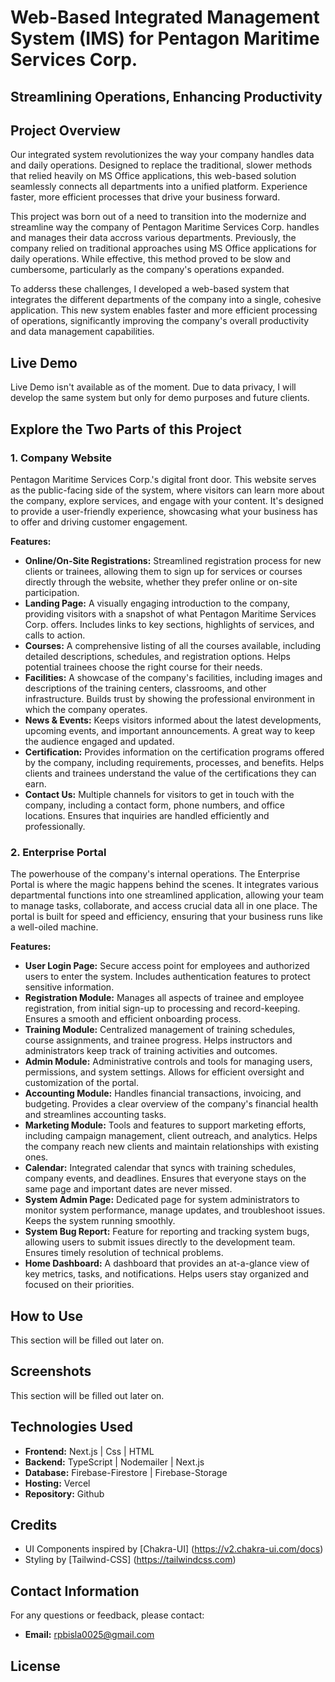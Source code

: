 # Web-Based Integrated Management System (IMS) for Pentagon Maritime Services Corp.

## Streamlining Operations, Enhancing Productivity

## Project Overview

Our integrated system revolutionizes the way your company handles data and daily operations. Designed to replace the traditional, slower methods that relied heavily on MS Office applications, this web-based solution seamlessly connects all departments into a unified platform. Experience faster, more efficient processes that drive your business forward.

This project was born out of a need to transition into the modernize and streamline way the company of Pentagon Maritime Services Corp. handles and manages their data accross various departments. Previously, the company relied on traditional approaches using MS Office applications for daily operations. While effective, this method proved to be slow and cumbersome, particularly as the company's operations expanded.

To adderss these challenges, I developed a web-based system that integrates the different departments of the company into a single, cohesive application. This new system enables faster and more efficient processing of operations, significantly improving the company's overall productivity and data management capabilities.

## Live Demo

Live Demo isn't available as of the moment. Due to data privacy,  I will develop the same system but only for demo purposes and future clients.

## Explore the Two Parts of this Project

### 1. Company Website

Pentagon Maritime Services Corp.'s digital front door. This website serves as the public-facing side of the system, where visitors can learn more about the company, explore services, and engage with your content. It's designed to provide a user-friendly experience, showcasing what your business has to offer and driving customer engagement.

**Features:**
- **Online/On-Site Registrations:** Streamlined registration process for new clients or trainees, allowing them to sign up for services or courses directly through the website, whether they prefer online or on-site participation.
- **Landing Page:** A visually engaging introduction to the company, providing visitors with a snapshot of what Pentagon Maritime Services Corp. offers. Includes links to key sections, highlights of services, and calls to action.
- **Courses:** A comprehensive listing of all the courses available, including detailed descriptions, schedules, and registration options. Helps potential trainees choose the right course for their needs.
- **Facilities:** A showcase of the company's facilities, including images and descriptions of the training centers, classrooms, and other infrastructure. Builds trust by showing the professional environment in which the company operates.
- **News & Events:** Keeps visitors informed about the latest developments, upcoming events, and important announcements. A great way to keep the audience engaged and updated.
- **Certification:** Provides information on the certification programs offered by the company, including requirements, processes, and benefits. Helps clients and trainees understand the value of the certifications they can earn.
- **Contact Us:** Multiple channels for visitors to get in touch with the company, including a contact form, phone numbers, and office locations. Ensures that inquiries are handled efficiently and professionally.

### 2. Enterprise Portal

The powerhouse of the company's internal operations. The Enterprise Portal is where the magic happens behind the scenes. It integrates various departmental functions into one streamlined application, allowing your team to manage tasks, collaborate, and access crucial data all in one place. The portal is built for speed and efficiency, ensuring that your business runs like a well-oiled machine.

**Features:**
- **User Login Page:** Secure access point for employees and authorized users to enter the system. Includes authentication features to protect sensitive information.
- **Registration Module:** Manages all aspects of trainee and employee registration, from initial sign-up to processing and record-keeping. Ensures a smooth and efficient onboarding process.
- **Training Module:** Centralized management of training schedules, course assignments, and trainee progress. Helps instructors and administrators keep track of training activities and outcomes.
- **Admin Module:** Administrative controls and tools for managing users, permissions, and system settings. Allows for efficient oversight and customization of the portal.
- **Accounting Module:** Handles financial transactions, invoicing, and budgeting. Provides a clear overview of the company's financial health and streamlines accounting tasks.
- **Marketing Module:** Tools and features to support marketing efforts, including campaign management, client outreach, and analytics. Helps the company reach new clients and maintain relationships with existing ones.
- **Calendar:** Integrated calendar that syncs with training schedules, company events, and deadlines. Ensures that everyone stays on the same page and important dates are never missed.
- **System Admin Page:** Dedicated page for system administrators to monitor system performance, manage updates, and troubleshoot issues. Keeps the system running smoothly.
- **System Bug Report:** Feature for reporting and tracking system bugs, allowing users to submit issues directly to the development team. Ensures timely resolution of technical problems.
- **Home Dashboard:** A dashboard that provides an at-a-glance view of key metrics, tasks, and notifications. Helps users stay organized and focused on their priorities.

## How to Use

This section will be filled out later on.

## Screenshots

This section will be filled out later on.

## Technologies Used

- **Frontend:** Next.js | Css | HTML
- **Backend:** TypeScript | Nodemailer | Next.js
- **Database:** Firebase-Firestore | Firebase-Storage
- **Hosting:** Vercel
- **Repository:** Github

## Credits

- UI Components inspired by [Chakra-UI] (https://v2.chakra-ui.com/docs)
- Styling by [Tailwind-CSS] (https://tailwindcss.com)

## Contact Information

For any questions or feedback, please contact:

- **Email:** rpbisla0025@gmail.com

## License


